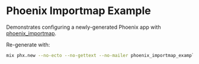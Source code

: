 # Phoenix Importmap Example

Demonstrates configuring a newly-generated Phoenix app with [phoenix_importmap](https://github.com/gilest/phoenix_importmap).

Re-generate with:

```sh
mix phx.new --no-ecto --no-gettext --no-mailer phoenix_importmap_example
```
